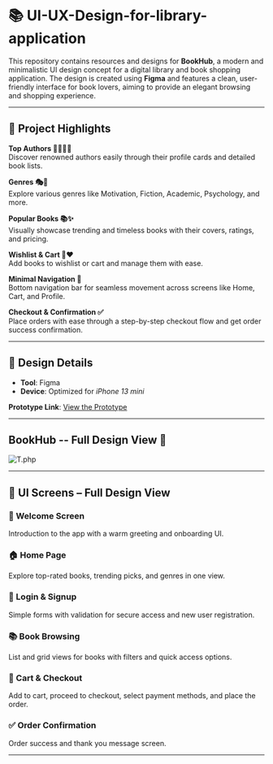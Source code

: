 # 📚 UI-UX-Design-for-library-application

This repository contains resources and designs for **BookHub**, a modern and minimalistic UI design concept for a digital library and book shopping application. The design is created using **Figma** and features a clean, user-friendly interface for book lovers, aiming to provide an elegant browsing and shopping experience.

---

## 🌟 Project Highlights

**Top Authors 👩‍🏫👨‍🏫**  
Discover renowned authors easily through their profile cards and detailed book lists.

**Genres 🎭📖**  
Explore various genres like Motivation, Fiction, Academic, Psychology, and more.

**Popular Books 📚✨**  
Visually showcase trending and timeless books with their covers, ratings, and pricing.

**Wishlist & Cart 🛒❤️**  
Add books to wishlist or cart and manage them with ease.

**Minimal Navigation 🧭**  
Bottom navigation bar for seamless movement across screens like Home, Cart, and Profile.

**Checkout & Confirmation ✅**  
Place orders with ease through a step-by-step checkout flow and get order success confirmation.

---

## 🎨 Design Details

- **Tool**: Figma  
- **Device**: Optimized for *iPhone 13 mini*

**Prototype Link**: [View the Prototype](https://www.figma.com/proto/sCJDZeS056SE0wFacsC52R/CAT-1?node-id=1-1659&t=bdmbJNJhDXwmDSbF-1)

---

## BookHub -- Full Design View 🎨

![T.php](https://github.com/user-attachments/assets/7e1187d5-522c-4650-9c99-4fc1310c0fb5)

---
## 📱 UI Screens – Full Design View

### 🎉 Welcome Screen  
Introduction to the app with a warm greeting and onboarding UI.

### 🏠 Home Page  
Explore top-rated books, trending picks, and genres in one view.

### 🔐 Login & Signup  
Simple forms with validation for secure access and new user registration.

### 📚 Book Browsing  
List and grid views for books with filters and quick access options.

### 🛒 Cart & Checkout  
Add to cart, proceed to checkout, select payment methods, and place the order.

### ✅ Order Confirmation  
Order success and thank you message screen.

---
